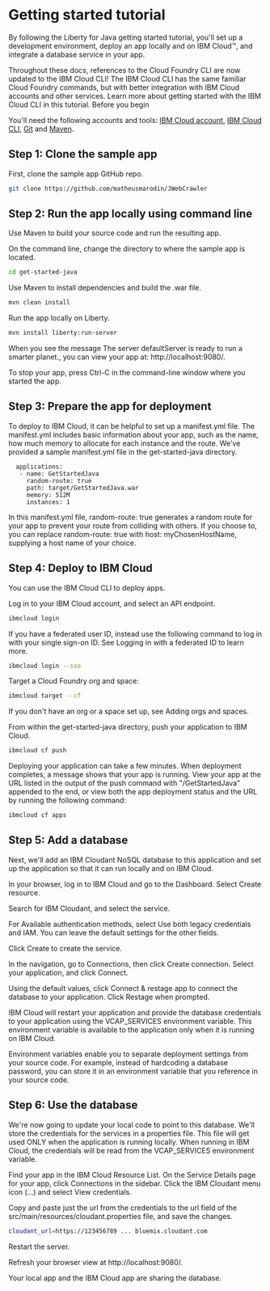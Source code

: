 # Getting started tutorial

By following the Liberty for Java getting started tutorial, you'll set up a development environment, deploy an app locally and on IBM Cloud™, and integrate a database service in your app.

Throughout these docs, references to the Cloud Foundry CLI are now updated to the IBM Cloud CLI! The IBM Cloud CLI has the same familiar Cloud Foundry commands, but with better integration with IBM Cloud accounts and other services. Learn more about getting started with the IBM Cloud CLI in this tutorial.
Before you begin

You'll need the following accounts and tools: [IBM Cloud account](https://cloud.ibm.com/registration), [IBM Cloud CLI](https://cloud.ibm.com/docs/cli/reference/ibmcloud/download_cli.html), [Git](https://git-scm.com/downloads) and [Maven](https://maven.apache.org/download.cgi).

## Step 1: Clone the sample app

First, clone the sample app GitHub repo.


```bash
git clone https://github.com/matheusmarodin/JWebCrawler
```

## Step 2: Run the app locally using command line

Use Maven to build your source code and run the resulting app.

On the command line, change the directory to where the sample app is located.

```bash
cd get-started-java
```

Use Maven to install dependencies and build the .war file.


```bash
mvn clean install
```

Run the app locally on Liberty.

```bash
mvn install liberty:run-server
```

When you see the message The server defaultServer is ready to run a smarter planet., you can view your app at: http://localhost:9080/.

To stop your app, press Ctrl-C in the command-line window where you started the app.

## Step 3: Prepare the app for deployment

To deploy to IBM Cloud, it can be helpful to set up a manifest.yml file. The manifest.yml includes basic information about your app, such as the name, how much memory to allocate for each instance and the route. We've provided a sample manifest.yml file in the get-started-java directory.


```
  applications:
   - name: GetStartedJava
     random-route: true
     path: target/GetStartedJava.war
     memory: 512M
     instances: 1
```
 
In this manifest.yml file, random-route: true generates a random route for your app to prevent your route from colliding with others. If you choose to, you can replace random-route: true with host: myChosenHostName, supplying a host name of your choice.

## Step 4: Deploy to IBM Cloud

You can use the IBM Cloud CLI to deploy apps.

Log in to your IBM Cloud account, and select an API endpoint.

```bash
ibmcloud login
```

If you have a federated user ID, instead use the following command to log in with your single sign-on ID. See Logging in with a federated ID to learn more.

```bash
ibmcloud login --sso
```

Target a Cloud Foundry org and space:

```bash
ibmcloud target --cf
```

If you don't have an org or a space set up, see Adding orgs and spaces.

From within the get-started-java directory, push your application to IBM Cloud.

```bash
ibmcloud cf push
```

Deploying your application can take a few minutes. When deployment completes, a message shows that your app is running. View your app at the URL listed in the output of the push command with "/GetStartedJava" appended to the end, or view both the app deployment status and the URL by running the following command:

```bash
ibmcloud cf apps
```

## Step 5: Add a database

Next, we'll add an IBM Cloudant NoSQL database to this application and set up the application so that it can run locally and on IBM Cloud.

In your browser, log in to IBM Cloud and go to the Dashboard. Select Create resource.

Search for IBM Cloudant, and select the service.

For Available authentication methods, select Use both legacy credentials and IAM. You can leave the default settings for the other fields.

Click Create to create the service.

In the navigation, go to Connections, then click Create connection. Select your application, and click Connect.

Using the default values, click Connect & restage app to connect the database to your application. Click Restage when prompted.

IBM Cloud will restart your application and provide the database credentials to your application using the VCAP_SERVICES environment variable. This environment variable is available to the application only when it is running on IBM Cloud.

Environment variables enable you to separate deployment settings from your source code. For example, instead of hardcoding a database password, you can store it in an environment variable that you reference in your source code.

## Step 6: Use the database

We're now going to update your local code to point to this database. We'll store the credentials for the services in a properties file. This file will get used ONLY when the application is running locally. When running in IBM Cloud, the credentials will be read from the VCAP_SERVICES environment variable.

Find your app in the IBM Cloud Resource List. On the Service Details page for your app, click Connections in the sidebar. Click the IBM Cloudant menu icon (…) and select View credentials.

Copy and paste just the url from the credentials to the url field of the src/main/resources/cloudant.properties file, and save the changes.

```bash
cloudant_url=https://123456789 ... bluemix.cloudant.com
```
Restart the server.

Refresh your browser view at http://localhost:9080/.

Your local app and the IBM Cloud app are sharing the database.
